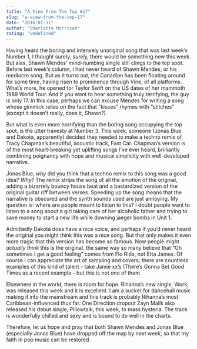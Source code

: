 ```yaml
---
title: "A View From The Top #17"
slug: "a-view-from-the-top-17"
date: "2016-01-31"
author: "Charlotte Morrison"
rating: "undefined"
---
```


Having heard the boring and intensely unoriginal song that was last week’s Number 1, I thought surely, _surely,_ there would be something new this week. But alas, Shawn Mendes’ mind-numbing single still clings to the top spot. Before last week’s column, I had never heard of Shawn Mendes, or his mediocre song. But as it turns out, the Canadian has been floating around for some time, having risen to prominence through Vine, of all platforms. What’s more, he opened for Taylor Swift on the US dates of her mammoth 1989 World Tour. And if you want to hear something truly terrifying, the guy is only 17. In this case, perhaps we can excuse Mendes for writing a song whose gimmick relies on the fact that “kisses” rhymes with “stitches” (except it doesn’t really, does it, Shawn?).

But what is even more horrifying than the boring song occupying the top spot, is the utter travesty at Number 3. This week, someone (Jonas Blue and Dakota, apparently) decided they needed to make a techno remix of Tracy Chapman’s beautiful, acoustic track, Fast Car. Chapman’s version is of the most heart-breaking yet uplifting songs I’ve ever heard, brilliantly combining poignancy with hope and musical simplicity with well-developed narrative.

Jonas Blue, _why_ did you think that a techno remix to this song was a good idea? _Why?_ The remix strips the song of all the emotion of the original, adding a bizarrely bouncy house beat and a bastardized version of the original guitar riff between verses. Speeding up the song means that the narrative is obscured and the synth sounds used are just annoying. My question is: where are people meant to listen to this? I doubt people want to listen to a song about a girl taking care of her alcoholic father and trying to save money to start a new life while downing jaeger bombs in Unit 1.

Admittedly Dakota does have a nice voice, and perhaps if you’d never heard the original you might think this was a nice song. But that only makes it even more tragic that this version has become so famous. Now people might _actually think_ this is the original, the same way so many believe that “Oh sometimes I get a good feeling” comes from Flo Rida, not Etta James. Of course I can appreciate the art of sampling and covers; there are countless examples of this kind of talent - take Jamie xx’s (There’s Gonna Be) Good Times as a recent example - but this is not one of them.

Elsewhere in the world, there is room for hope. Rihanna’s new single, Work, was released this week and it is excellent. I am a sucker for dancehall music making it into the mainstream and this track is probably Rihanna’s most Caribbean-influenced thus far. One Direction dropout Zayn Malik also released his debut single, Pillowtalk, this week, to mass hysteria. The track is wonderfully chilled and sexy and is bound to do well in the charts.

Therefore, let us hope and pray that both Shawn Mendes and Jonas Blue (especially Jonas Blue) have dropped off the map by next week, so that my faith in pop music can be restored.
